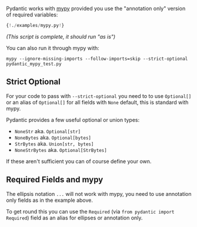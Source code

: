 Pydantic works with [mypy](http://mypy-lang.org/) provided you use the "annotation only" version of
required variables:

```py
{!./examples/mypy.py!}
```
_(This script is complete, it should run "as is")_

You can also run it through mypy with:

    mypy --ignore-missing-imports --follow-imports=skip --strict-optional pydantic_mypy_test.py

## Strict Optional

For your code to pass with `--strict-optional` you need to to use `Optional[]` or an alias of `Optional[]`
for all fields with `None` default, this is standard with mypy.

Pydantic provides a few useful optional or union types:

* `NoneStr` aka. `Optional[str]`
* `NoneBytes` aka. `Optional[bytes]`
* `StrBytes` aka. `Union[str, bytes]`
* `NoneStrBytes` aka. `Optional[StrBytes]`

If these aren't sufficient you can of course define your own.

## Required Fields and mypy

The ellipsis notation `...` will not work with mypy, you need to use annotation only fields as in the example above.

To get round this you can use the `Required` (via `from pydantic import Required`) field as an alias for
ellipses or annotation only.
